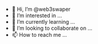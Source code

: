 - 👋 Hi, I’m @web3swaper 
- 👀 I’m interested in ... 
- 🌱 I’m currently learning ...
- 💞️ I’m looking to collaborate on ...
- 📫 How to reach me ...

<!---
web3swaper/web3swaper is a ✨ special ✨ repository because its `README.md` (this file) appears on your GitHub profile.
You can click the Preview link to take a look at your changes.
--->
